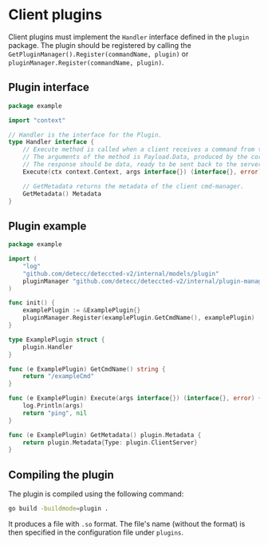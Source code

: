# Client plugins

Client plugins must implement the `Handler` interface defined in the `plugin` package. The plugin should be registered
by calling the `GetPluginManager().Register(commandName, plugin)` or `pluginManager.Register(commandName, plugin)`.

## Plugin interface

```go
package example

import "context"

// Handler is the interface for the Plugin.
type Handler interface {
	// Execute method is called when a client receives a command from the server.
	// The arguments of the method is Payload.Data, produced by the corresponding server cmd-manager.
	// The response should be data, ready to be sent back to the server for processing and an error, if one occurred.
	Execute(ctx context.Context, args interface{}) (interface{}, error)

	// GetMetadata returns the metadata of the client cmd-manager.
	GetMetadata() Metadata
}
```

## Plugin example

```go
package example

import (
	"log"
	"github.com/detecc/deteccted-v2/internal/models/plugin"
	pluginManager "github.com/detecc/deteccted-v2/internal/plugin-manager"
)

func init() {
	examplePlugin := &ExamplePlugin{}
	pluginManager.Register(examplePlugin.GetCmdName(), examplePlugin)
}

type ExamplePlugin struct {
	plugin.Handler
}

func (e ExamplePlugin) GetCmdName() string {
	return "/exampleCmd"
}

func (e ExamplePlugin) Execute(args interface{}) (interface{}, error) {
	log.Println(args)
	return "ping", nil
}

func (e ExamplePlugin) GetMetadata() plugin.Metadata {
	return plugin.Metadata{Type: plugin.ClientServer}
}
```

## Compiling the plugin

The plugin is compiled using the following command:

```bash
go build -buildmode=plugin . 
```

It produces a file with `.so` format. The file's name (without the format) is then specified in the configuration file
under `plugins`. 